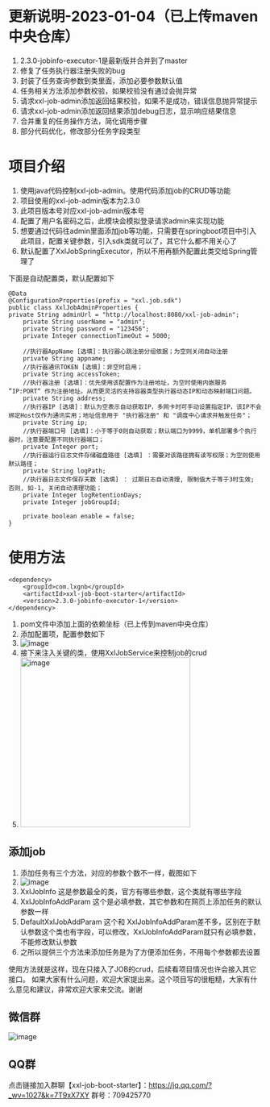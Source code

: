 # 更新说明-2023-01-04（已上传maven中央仓库）
1. 2.3.0-jobinfo-executor-1是最新版并合并到了master
2. 修复了任务执行器注册失败的bug
3. 封装了任务查询参数到类里面，添加必要参数默认值
4. 任务相关方法添加参数校验，如果校验没有通过会抛异常
5. 请求xxl-job-admin添加返回结果校验，如果不是成功，错误信息抛异常提示
6. 请求xxl-job-admin添加返回结果添加debug日志，显示响应结果信息
7. 合并重复的任务操作方法，简化调用步骤
8. 部分代码优化，修改部分任务字段类型

# 项目介绍
1. 使用java代码控制xxl-job-admin。使用代码添加job的CRUD等功能
2. 项目使用的xxl-job-admin版本为2.3.0
3. 此项目版本号对应xxl-job-admin版本号
4. 配置了用户名密码之后，此模块会模拟登录请求admin来实现功能
5. 想要通过代码往admin里面添加job等功能，只需要在springboot项目中引入此项目，配置关键参数，引入sdk类就可以了，其它什么都不用关心了
6. 默认配置了XxlJobSpringExecutor，所以不用再额外配置此类交给Spring管理了

下面是自动配置类，默认配置如下
```
@Data
@ConfigurationProperties(prefix = "xxl.job.sdk")
public class XxlJobAdminProperties {
private String adminUrl = "http://localhost:8080/xxl-job-admin";
    private String userName = "admin";
    private String password = "123456";
    private Integer connectionTimeOut = 5000;

    //执行器AppName [选填]：执行器心跳注册分组依据；为空则关闭自动注册
    private String appname;
    //执行器通讯TOKEN [选填]：非空时启用；
    private String accessToken;
    //执行器注册 [选填]：优先使用该配置作为注册地址，为空时使用内嵌服务 ”IP:PORT“ 作为注册地址。从而更灵活的支持容器类型执行器动态IP和动态映射端口问题。
    private String address;
    //执行器IP [选填]：默认为空表示自动获取IP，多网卡时可手动设置指定IP，该IP不会绑定Host仅作为通讯实用；地址信息用于 "执行器注册" 和 "调度中心请求并触发任务"；
    private String ip;
    //执行器端口号 [选填]：小于等于0则自动获取；默认端口为9999，单机部署多个执行器时，注意要配置不同执行器端口；
    private Integer port;
    //执行器运行日志文件存储磁盘路径 [选填] ：需要对该路径拥有读写权限；为空则使用默认路径；
    private String logPath;
    //执行器日志文件保存天数 [选填] ： 过期日志自动清理, 限制值大于等于3时生效; 否则, 如-1, 关闭自动清理功能；
    private Integer logRetentionDays;
    private Integer jobGroupId;

    private boolean enable = false;
}
```
# 使用方法
```
<dependency>
    <groupId>com.lxgnb</groupId>
    <artifactId>xxl-job-boot-starter</artifactId>
    <version>2.3.0-jobinfo-executor-1</version>
</dependency>
```
1. pom文件中添加上面的依赖坐标（已上传到maven中央仓库）
2. 添加配置项，配置参数如下
3. ![image](https://user-images.githubusercontent.com/18614347/210478721-f83f202d-8d00-4c2b-a6c3-c8e61fd87872.png)
5. 接下来注入关键的类，使用XxlJobService来控制job的crud
6. <img width="337" alt="image" src="https://user-images.githubusercontent.com/18614347/155742249-49778cf5-b6e8-4317-9020-78df46b023fc.png">

## 添加job
1. 添加任务有三个方法，对应的参数个数不一样，截图如下
2. ![image](https://user-images.githubusercontent.com/18614347/180215693-a94d1d03-b960-46ee-9196-a52f4b5cad64.png)
3. XxlJobInfo 这是参数最全的类，官方有哪些参数，这个类就有哪些字段
4. XxlJobInfoAddParam 这个是必填参数，其它参数和在网页上添加任务的默认参数一样
5. DefaultXxlJobAddParam 这个和 XxlJobInfoAddParam差不多，区别在于默认参数这个类也有字段，可以修改，XxlJobInfoAddParam就只有必填参数，不能修改默认参数
6. 之所以提供三个方法来添加任务是为了方便添加任务，不用每个参数都去设置


使用方法就是这样，现在只接入了JOB的crud，后续看项目情况也许会接入其它接口。
如果大家有什么问题，欢迎大家提出来。这个项目写的很粗糙，大家有什么意见和建议，非常欢迎大家来交流。谢谢

## 微信群
![image](https://user-images.githubusercontent.com/18614347/225262174-22d08e5a-4f77-433b-a3cb-d74074da9f4a.png=400x300)


## QQ群
点击链接加入群聊【xxl-job-boot-starter】：https://jq.qq.com/?_wv=1027&k=7T9xX7XY
群号：709425770

